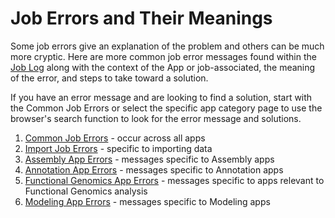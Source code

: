 # Job Errors and Their Meanings

Some job errors give an explanation of the problem and others can be much more cryptic. Here are more common job error messages found within the [Job Log](../the-job-log.md) along with the context of the App or job-associated, the meaning of the error, and steps to take toward a solution. 

If you have an error message and are looking to find a solution, start with the Common Job Errors or select the specific app category page to use the browser's search function to look for the error message and solutions. 

1. [Common Job Errors](common-job-errors-alt.md) - occur across all apps
2. [Import Job Errors](import-job-errors.md) - specific to importing data
3. [Assembly App Errors](annotation-app-errors.md) - messages specific to Assembly apps
4. [Annotation App Errors](annotation-app-errors-1.md) - messages specific to Annotation apps
5. [Functional Genomics App Errors](functional-genomics-app-errors.md) - messages specific to apps relevant to Functional Genomics analysis
6. [Modeling App Errors](modeling-app-errors.md) - messages specific to Modeling apps



